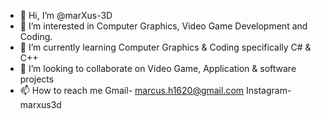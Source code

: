 - 👋 Hi, I’m @marXus-3D
- 👀 I’m interested in Computer Graphics, Video Game Development and Coding.
- 🌱 I’m currently learning Computer Graphics & Coding specifically C# & C++
- 💞️ I’m looking to collaborate on Video Game, Application & software projects
- 📫 How to reach me Gmail- marcus.h1620@gmail.com
                      Instagram- marxus3d
<!---
marXus-3D/marXus-3D is a ✨ special ✨ repository because its `README.md` (this file) appears on your GitHub profile.
You can click the Preview link to take a look at your changes.
--->
